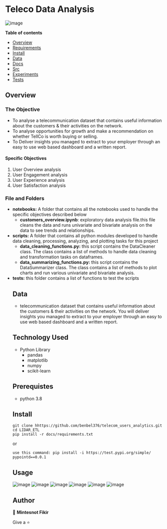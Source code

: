 # Teleco Data Analysis
![image](https://user-images.githubusercontent.com/44437166/182871420-bf7d70cb-e8f9-4973-ae8c-58ef7b8d1914.png)

**Table of contents**

- [Overview](#overview)
- [Requirements](#requirements)
- [Install](#install)
- [Data](#Data)
- [Docs](#docs)
- [Src](#src)
- [Experiments](#experiments)
- [Tests](#tests)

## Overview

<h3> The Objective </h3>
<ul>
<li>To analyse a telecommunication dataset that contains useful information about the customers & their activities on the network.</li>
<li>To analyse opportunities for growth and make a recommendation on whether TellCo is worth buying or selling.</li>
<li>To Deliver insights you managed to extract to your employer through an easy to use web based dashboard and a written report. </li>
</ul>

<h4> Specific Objectives </h4>
<ol>
<li>User Overview analysis </li>
<li>User Engagement analysis </li>
<li>User Experience analysis </li>
<li>User Satisfaction analysis</li>
</ol>

<h3> File and Folders </h3>
<ul> 
<li><b>notebooks:</b> A folder that contains all the notebooks used to handle the specific objectives described below
<ul>
    <li> <b>customers_overview.ipynb</b>: exploratory data analysis file.this file cleans the data and runs univariate and bivariate analysis on the data to see trends and relationships.</li>
</ul>
</li>
<li>
<b>scripts:</b> A folder that contains all python modules developed to handle data cleaning, processing, analyzing, and plotting tasks for this project
<ul>
    <li>
        <b>data_cleaning_functions.py:</b> this script contains the DataCleaner class. The class contains a list of methods to handle data cleaning and transformation tasks on dataframes.
    </li>
    <li>
        <b>data_summarizing_functions.py:</b> this script contains the DataSummarizer class. The class contains a list of methods to 
        plot charts and run various univariate and bivariate analysis.
    </li>
</ul>
</li>
<li>
    <b>tests:</b> this folder contains a list of functions to test the scripts 
</li>





## Data
-  telecommunication dataset that contains useful information about the customers & their activities on the network. You will deliver insights you managed to extract to your employer through an easy to use web based dashboard and a written report. 




## Technology Used
- Python Library
  - pandas
  - matplotlib
  - numpy
  - scikit-learn
## Prerequistes

- python 3.8

## Install

```
git clone hhttps://github.com/benbel376/telecom_users_analytics.git
cd LIDAR_ETL
pip install -r docs/requirements.txt
```
or 
```
use this command: pip install -i https://test.pypi.org/simple/ pypointd==0.0.1
```
## Usage
![image](https://user-images.githubusercontent.com/44437166/182873973-84da4eb6-b627-44a6-b800-f40cfe9f578a.png)
![image](https://user-images.githubusercontent.com/44437166/182873998-9a33f850-65ef-430e-8699-82b0cf21597a.png)
![image](https://user-images.githubusercontent.com/44437166/182874027-437f55fe-f011-43a7-a707-ac80b9a1f9ca.png)
![image](https://user-images.githubusercontent.com/44437166/182874043-7d68ca64-6985-4e5e-8f3b-f3d903621e74.png)
![image](https://user-images.githubusercontent.com/44437166/182874052-993a89b2-7d8f-481b-b833-0976064907c0.png)
![image](https://user-images.githubusercontent.com/44437166/182874064-dc06162d-04dd-4307-8eb4-0bdce77a2108.png)



## Author

👤 **Mintesnot Fikir**


Give a ⭐ 





